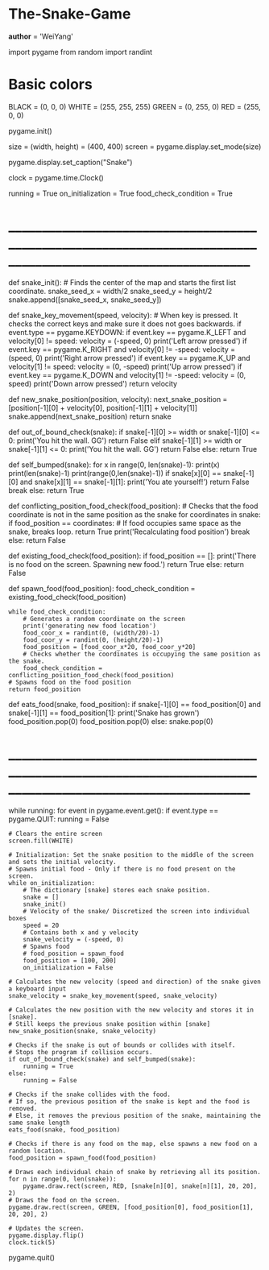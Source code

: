 # The-Snake-Game
__author__ = 'WeiYang'


import pygame
from random import randint

# Basic colors
BLACK = (0, 0, 0)
WHITE = (255, 255, 255)
GREEN = (0, 255, 0)
RED = (255, 0, 0)


pygame.init()

size = (width, height) = (400, 400)
screen = pygame.display.set_mode(size)

pygame.display.set_caption("Snake")

clock = pygame.time.Clock()

running = True
on_initialization = True
food_check_condition = True

# ______________________________________________________________________________________________________________


def snake_init():
    # Finds the center of the map and starts the first list coordinate.
    snake_seed_x = width/2
    snake_seed_y = height/2
    snake.append([snake_seed_x, snake_seed_y])


def snake_key_movement(speed, velocity):
    # When key is pressed. It checks the correct keys and make sure it does not goes backwards.
    if event.type == pygame.KEYDOWN:
        if event.key == pygame.K_LEFT and velocity[0] != speed:
            velocity = (-speed, 0)
            print('Left arrow pressed')
        if event.key == pygame.K_RIGHT and velocity[0] != -speed:
            velocity = (speed, 0)
            print('Right arrow pressed')
        if event.key == pygame.K_UP and velocity[1] != speed:
            velocity = (0, -speed)
            print('Up arrow pressed')
        if event.key == pygame.K_DOWN and velocity[1] != -speed:
            velocity = (0, speed)
            print('Down arrow pressed')
    return velocity


def new_snake_position(position, velocity):
    next_snake_position = [position[-1][0] + velocity[0], position[-1][1] + velocity[1]]
    snake.append(next_snake_position)
    return snake


def out_of_bound_check(snake):
    if snake[-1][0] >= width or snake[-1][0] <= 0:
        print('You hit the wall. GG')
        return False
    elif snake[-1][1] >= width or snake[-1][1] <= 0:
        print('You hit the wall. GG')
        return False
    else:
        return True


def self_bumped(snake):
    for x in range(0, len(snake)-1):
        print(x)
        print(len(snake)-1)
        print(range(0,len(snake)-1))
        if snake[x][0] == snake[-1][0] and snake[x][1] == snake[-1][1]:
            print('You ate yourself!')
            return False
            break
        else:
            return True


def conflicting_position_food_check(food_position):
    # Checks that the food coordinate is not in the same position as the snake
    for coordinates in snake:
        if food_position == coordinates:  # If food occupies same space as the snake, breaks loop.
            return True
            print('Recalculating food position')
            break
        else:
            return False


def existing_food_check(food_position):
    if food_position == []:
        print('There is no food on the screen. Spawning new food.')
        return True
    else:
        return False


def spawn_food(food_position):
    food_check_condition = existing_food_check(food_position)

    while food_check_condition:
        # Generates a random coordinate on the screen
        print('generating new food location')
        food_coor_x = randint(0, (width/20)-1)
        food_coor_y = randint(0, (height/20)-1)
        food_position = [food_coor_x*20, food_coor_y*20]
        # Checks whether the coordinates is occupying the same position as the snake.
        food_check_condition = conflicting_position_food_check(food_position)
    # Spawns food on the food position
    return food_position


def eats_food(snake, food_position):
    if snake[-1][0] == food_position[0] and snake[-1][1] == food_position[1]:
        print('Snake has grown')
        food_position.pop(0)
        food_position.pop(0)
    else:
        snake.pop(0)


# ______________________________________________________________________________________________________________

while running:
    for event in pygame.event.get():
        if event.type == pygame.QUIT:
            running = False

    # Clears the entire screen
    screen.fill(WHITE)

    # Initialization: Set the snake position to the middle of the screen and sets the initial velocity.
    # Spawns initial food - Only if there is no food present on the screen.
    while on_initialization:
        # The dictionary [snake] stores each snake position.
        snake = []
        snake_init()
        # Velocity of the snake/ Discretized the screen into individual boxes
        speed = 20
        # Contains both x and y velocity
        snake_velocity = (-speed, 0)
        # Spawns food
        # food_position = spawn_food
        food_position = [100, 200]
        on_initialization = False

    # Calculates the new velocity (speed and direction) of the snake given a keyboard input
    snake_velocity = snake_key_movement(speed, snake_velocity)

    # Calculates the new position with the new velocity and stores it in [snake].
    # Still keeps the previous snake position within [snake]
    new_snake_position(snake, snake_velocity)

    # Checks if the snake is out of bounds or collides with itself.
    # Stops the program if collision occurs.
    if out_of_bound_check(snake) and self_bumped(snake):
        running = True
    else:
        running = False

    # Checks if the snake collides with the food.
    # If so, the previous position of the snake is kept and the food is removed.
    # Else, it removes the previous position of the snake, maintaining the same snake length
    eats_food(snake, food_position)

    # Checks if there is any food on the map, else spawns a new food on a random location.
    food_position = spawn_food(food_position)

    # Draws each individual chain of snake by retrieving all its position.
    for n in range(0, len(snake)):
        pygame.draw.rect(screen, RED, [snake[n][0], snake[n][1], 20, 20], 2)
    # Draws the food on the screen.
    pygame.draw.rect(screen, GREEN, [food_position[0], food_position[1], 20, 20], 2)

    # Updates the screen.
    pygame.display.flip()
    clock.tick(5)

pygame.quit()

